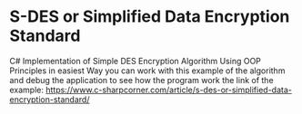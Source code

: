 # S-DES or Simplified Data Encryption Standard


C# Implementation of Simple DES Encryption Algorithm Using OOP Principles in easiest Way 
you can work with this example of the algorithm and debug the application to see how the program work 
the link of the example:
https://www.c-sharpcorner.com/article/s-des-or-simplified-data-encryption-standard/



